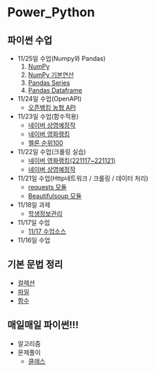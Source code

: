 # Power_Python
## 파이썬 수업 
  - 11/25일 수업(Numpy와 Pandas)
    1. [NumPy](code/2-01NumPy1-Tutorial_0.ipynb)
    1. [NumPy 기본연산](code/2-01NumPy2-Op.ipynb)
    1. [Pandas Series](code/2-04Pandas_Series-0.ipynb)
    1. [Pandas Dataframe](code/2-05Pandas_DataFrame-0.ipynb)
  - 11/24일 수업(OpenAPI)
    - [오픈뱅킹 농협 API](task/오픈뱅킹-NH.ipynb)
  - 11/23일 수업(함수적용)
    - [네이버 상영예정작](task/백경희_상영예정.ipynb)
    - [네이버 영화랭킹](task/백경희_영화랭킹.ipynb)    
    - [멜론 순위100](task/백경희_멜론음원.ipynb)
  - 11/22일 수업(크롤링 실습)
    - [네이버 영화랭킹(221117~221121)](task/221122.ipynb)
    - [네이버 상영예정작](task/백경희_상영예정.ipynb)
  - 11/21일 수업(Http네트워크 / 크롤링 / 데이터 처리)
    - [requests 모듈](task/데이터크롤링1-02requests.ipynb)
    - [Beautifulsoup 모듈](task/데이터크롤링1-03BS4_Start.ipynb)
  - 11/18일 과제
    - [학생정보관리](task/과제_학생정보프로그램.md)
  - 11/17일 수업
    - [11/17 수업소스](day1117/code_lab1.ipynb)
  - 11/16일 수업
## 기본 문법 정리
  - [컬렉션](code/Sequence_0.ipynb)
  - [파일](code/File_0.ipynb)
  - [함수](task/1-06Function.ipynb)
## 매일매일 파이썬!!!
  - 알고리즘
  - 문제풀이
      - [클래스](code/code_practice_class.ipynb)
